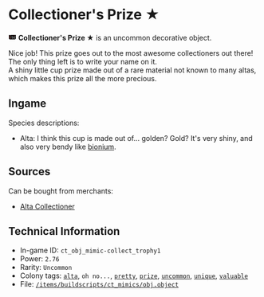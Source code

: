 # Collectioner's Prize ★

<img src="https://raw.githubusercontent.com/Ceterai/Enternia/main/objects/alta/eds/decorative/table/icon.png" alt="Collectioner's Prize ★ icon" loading="lazy" height=16px width="auto" /> **Collectioner's Prize ★** is an uncommon decorative object.

Nice job! This prize goes out to the most awesome collectioners out there! The only thing left is to write your name on it.  
A shiny little cup prize made out of a rare material not known to many altas, which makes this prize all the more precious.

## Ingame

Species descriptions:

- Alta: I think this cup is made out of... golden? Gold? It's very shiny, and also very bendy like [bionium](https://ceterai.github.io/MyEnternia/Wiki/bionium).

## Sources

Can be bought from merchants:

- [Alta Collectioner](https://ceterai.github.io/MyEnternia/Wiki/AltaCollectioner)

## Technical Information

- In-game ID: `ct_obj_mimic-collect_trophy1`
- Power: `2.76`
- Rarity: `Uncommon`
- Colony tags: [`alta`](https://ceterai.github.io/MyEnternia/Wiki/Tags/Alta), `oh no...`, [`pretty`](https://ceterai.github.io/MyEnternia/Wiki/Tags/Pretty), [`prize`](https://ceterai.github.io/MyEnternia/Wiki/Tags/Prize), [`uncommon`](https://ceterai.github.io/MyEnternia/Wiki/Tags/Uncommon), [`unique`](https://ceterai.github.io/MyEnternia/Wiki/Tags/Unique), [`valuable`](https://ceterai.github.io/MyEnternia/Wiki/Tags/Valuable)
- File: [`/items/buildscripts/ct_mimics/obj.object`](https://github.com/Ceterai/Enternia/blob/main/items/buildscripts/ct_mimics/obj.object)
